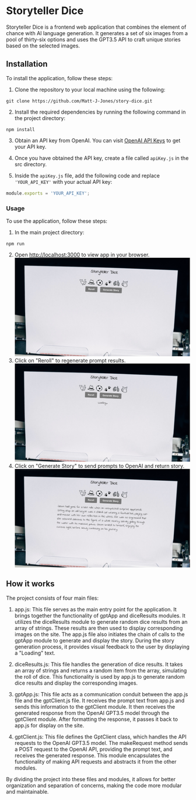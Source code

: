 # Storyteller Dice

Storyteller Dice is a frontend web application that combines the element of chance with AI language generation. It generates a set of six images from a pool of thirty-six options and uses the GPT3.5 API to craft unique stories based on the selected images.

## Installation

To install the application, follow these steps:

1. Clone the repository to your local machine using the following:
```terminal
git clone https://github.com/Matt-J-Jones/story-dice.git
```

2. Install the required dependencies by running the following command in the project directory:
```
npm install
```

3. Obtain an API key from OpenAI. You can visit [OpenAI API Keys](https://platform.openai.com/account/api-keys) to get your API key.

4. Once you have obtained the API key, create a file called `apiKey.js` in the src directory.

5. Inside the `apiKey.js` file, add the following code and replace `'YOUR_API_KEY'` with your actual API key:
```javascript
module.exports = 'YOUR_API_KEY';
```

### Usage

To use the application, follow these steps:

1. In the main project directory:
```terminal
npm run
```

2. Open [http://localhost:3000](http://localhost:3000) to view app in your browser.
![dice](./rImages/dice.png)
3. Click on "Reroll" to regenerate prompt results.
![loading](./rImages/loading.png)
4. Click on "Generate Story" to send prompts to OpenAI and return story.
![loaded](./rImages/loaded.png)

## How it works

The project consists of four main files:

1. app.js: This file serves as the main entry point for the application. It brings together the functionality of gptApp and diceResults modules. It utilizes the diceResults module to generate random dice results from an array of strings. These results are then used to display corresponding images on the site. The app.js file also initiates the chain of calls to the gptApp module to generate and display the story. During the story generation process, it provides visual feedback to the user by displaying a "Loading" text.

2. diceResults.js: This file handles the generation of dice results. It takes an array of strings and returns a random item from the array, simulating the roll of dice. This functionality is used by app.js to generate random dice results and display the corresponding images.

3. gptApp.js: This file acts as a communication conduit between the app.js file and the gptClient.js file. It receives the prompt text from app.js and sends this information to the gptClient module. It then receives the generated response from the OpenAI GPT3.5 model through the gptClient module. After formatting the response, it passes it back to app.js for display on the site.

4. gptClient.js: This file defines the GptClient class, which handles the API requests to the OpenAI GPT3.5 model. The makeRequest method sends a POST request to the OpenAI API, providing the prompt text, and receives the generated response. This module encapsulates the functionality of making API requests and abstracts it from the other modules.

By dividing the project into these files and modules, it allows for better organization and separation of concerns, making the code more modular and maintainable.